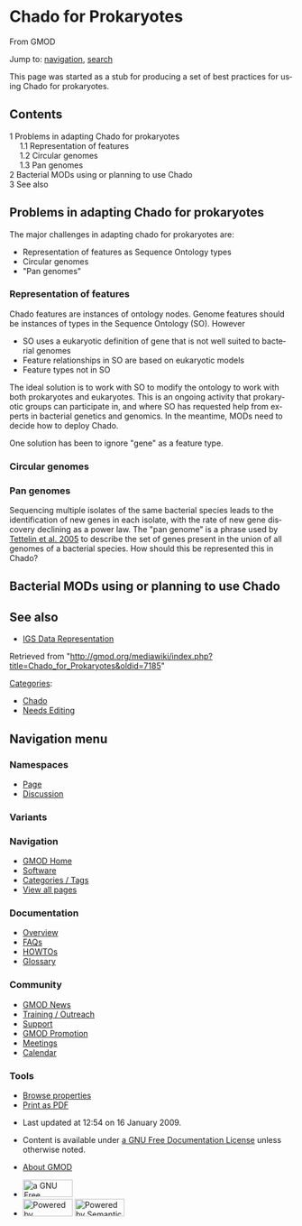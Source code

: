 <div id="mw-page-base" class="noprint">

</div>

<div id="mw-head-base" class="noprint">

</div>

<div id="content" class="mw-body" role="main">

<span id="top"></span>

<div id="mw-js-message" style="display:none;">

</div>



# <span dir="auto">Chado for Prokaryotes</span>

<div id="bodyContent">

<div id="siteSub">

From GMOD

</div>

<div id="contentSub">

</div>

<div id="jump-to-nav" class="mw-jump">

Jump to: [navigation](#mw-navigation), [search](#p-search)

</div>

<div id="mw-content-text" class="mw-content-ltr" lang="en" dir="ltr">

This page was started as a stub for producing a set of best practices
for using Chado for prokaryotes.

<div id="toc" class="toc">

<div id="toctitle">

## Contents

</div>

- [<span class="tocnumber">1</span> <span class="toctext">Problems in
  adapting Chado for
  prokaryotes</span>](#Problems_in_adapting_Chado_for_prokaryotes)
  - [<span class="tocnumber">1.1</span>
    <span class="toctext">Representation of
    features</span>](#Representation_of_features)
  - [<span class="tocnumber">1.2</span> <span class="toctext">Circular
    genomes</span>](#Circular_genomes)
  - [<span class="tocnumber">1.3</span> <span class="toctext">Pan
    genomes</span>](#Pan_genomes)
- [<span class="tocnumber">2</span> <span class="toctext">Bacterial MODs
  using or planning to use
  Chado</span>](#Bacterial_MODs_using_or_planning_to_use_Chado)
- [<span class="tocnumber">3</span> <span class="toctext">See
  also</span>](#See_also)

</div>

## <span id="Problems_in_adapting_Chado_for_prokaryotes" class="mw-headline">Problems in adapting Chado for prokaryotes</span>

The major challenges in adapting chado for prokaryotes are:

- Representation of features as Sequence Ontology types
- Circular genomes
- "Pan genomes"

### <span id="Representation_of_features" class="mw-headline">Representation of features</span>

Chado features are instances of ontology nodes. Genome features should
be instances of types in the Sequence Ontology (SO). However

- SO uses a eukaryotic definition of gene that is not well suited to
  bacterial genomes
- Feature relationships in SO are based on eukaryotic models
- Feature types not in SO

The ideal solution is to work with SO to modify the ontology to work
with both prokaryotes and eukaryotes. This is an ongoing activity that
prokaryotic groups can participate in, and where SO has requested help
from experts in bacterial genetics and genomics. In the meantime, MODs
need to decide how to deploy Chado.

One solution has been to ignore "gene" as a feature type.

### <span id="Circular_genomes" class="mw-headline">Circular genomes</span>

### <span id="Pan_genomes" class="mw-headline">Pan genomes</span>

Sequencing multiple isolates of the same bacterial species leads to the
identification of new genes in each isolate, with the rate of new gene
discovery declining as a power law. The "pan genome" is a phrase used by
<a href="http://dx.doi.org/10.1073/pnas.0506758102"
class="external text" rel="nofollow">Tettelin et al. 2005</a> to
describe the set of genes present in the union of all genomes of a
bacterial species. How should this be represented this in Chado?

## <span id="Bacterial_MODs_using_or_planning_to_use_Chado" class="mw-headline">Bacterial MODs using or planning to use Chado</span>

## <span id="See_also" class="mw-headline">See also</span>

- [IGS Data
  Representation](IGS_Data_Representation "IGS Data Representation")

</div>

<div class="printfooter">

Retrieved from
"<http://gmod.org/mediawiki/index.php?title=Chado_for_Prokaryotes&oldid=7185>"

</div>

<div id="catlinks" class="catlinks">

<div id="mw-normal-catlinks" class="mw-normal-catlinks">

[Categories](Special:Categories "Special:Categories"):

- [Chado](Category:Chado "Category:Chado")
- [Needs Editing](Category:Needs_Editing "Category:Needs Editing")

</div>

</div>

<div class="visualClear">

</div>

</div>

</div>

<div id="mw-navigation">

## Navigation menu

<div id="mw-head">



<div id="left-navigation">

<div id="p-namespaces" class="vectorTabs" role="navigation"
aria-labelledby="p-namespaces-label">

### Namespaces

- <span id="ca-nstab-main"><a href="Chado_for_Prokaryotes" accesskey="c"
  title="View the content page [c]">Page</a></span>
- <span id="ca-talk"><a
  href="http://gmod.org/mediawiki/index.php?title=Talk:Chado_for_Prokaryotes&amp;action=edit&amp;redlink=1"
  accesskey="t"
  title="Discussion about the content page [t]">Discussion</a></span>

</div>

<div id="p-variants" class="vectorMenu emptyPortlet" role="navigation"
aria-labelledby="p-variants-label">

### 

### Variants[](#)

<div class="menu">

</div>

</div>

</div>

<div id="right-navigation">





</div>



</div>

</div>

</div>

<div id="mw-panel">

<div id="p-logo" role="banner">

<a href="Main_Page"
style="background-image: url(../images/GMOD-cogs.png);"
title="Visit the main page"></a>

</div>

<div id="p-Navigation" class="portal" role="navigation"
aria-labelledby="p-Navigation-label">

### Navigation

<div class="body">

- <span id="n-GMOD-Home">[GMOD Home](Main_Page)</span>
- <span id="n-Software">[Software](GMOD_Components)</span>
- <span id="n-Categories-.2F-Tags">[Categories /
  Tags](Categories)</span>
- <span id="n-View-all-pages">[View all pages](Special:AllPages)</span>

</div>

</div>

<div id="p-Documentation" class="portal" role="navigation"
aria-labelledby="p-Documentation-label">

### Documentation

<div class="body">

- <span id="n-Overview">[Overview](Overview)</span>
- <span id="n-FAQs">[FAQs](Category:FAQ)</span>
- <span id="n-HOWTOs">[HOWTOs](Category:HOWTO)</span>
- <span id="n-Glossary">[Glossary](Glossary)</span>

</div>

</div>

<div id="p-Community" class="portal" role="navigation"
aria-labelledby="p-Community-label">

### Community

<div class="body">

- <span id="n-GMOD-News">[GMOD News](GMOD_News)</span>
- <span id="n-Training-.2F-Outreach">[Training /
  Outreach](Training_and_Outreach)</span>
- <span id="n-Support">[Support](Support)</span>
- <span id="n-GMOD-Promotion">[GMOD Promotion](GMOD_Promotion)</span>
- <span id="n-Meetings">[Meetings](Meetings)</span>
- <span id="n-Calendar">[Calendar](Calendar)</span>

</div>

</div>

<div id="p-tb" class="portal" role="navigation"
aria-labelledby="p-tb-label">

### Tools

<div class="body">


- <span id="t-smwbrowselink"><a href="Special:Browse/Chado_for_Prokaryotes" rel="smw-browse">Browse
  properties</a></span>
- <span id="t-pdf">[Print as
  PDF](http://gmod.org/mediawiki/index.php?title=Special:PdfPrint&page=Chado_for_Prokaryotes)</span>

</div>

</div>

</div>

</div>

<div id="footer" role="contentinfo">

- <span id="footer-info-lastmod">Last updated at 12:54 on 16 January
  2009.</span>
<!-- - <span id="footer-info-viewcount">16,084 page views.</span> -->
- <span id="footer-info-copyright">Content is available under
  <a href="http://www.gnu.org/licenses/fdl-1.3.html" class="external"
  rel="nofollow">a GNU Free Documentation License</a> unless otherwise
  noted.</span>

<!-- -->

- <span id="footer-places-about">[About
  GMOD](GMOD:About "GMOD:About")</span>

<!-- -->

- <span id="footer-copyrightico">[<img src="http://www.gnu.org/graphics/gfdl-logo-small.png" width="88"
  height="31" alt="a GNU Free Documentation License" />](http://www.gnu.org/licenses/fdl-1.3.html)</span>
- <span id="footer-poweredbyico">[<img
  src="../mediawiki/skins/common/images/poweredby_mediawiki_88x31.png"
  width="88" height="31" alt="Powered by MediaWiki" />](http://www.mediawiki.org/)
  [<img
  src="../mediawiki/extensions/SemanticMediaWiki/resources/images/smw_button.png"
  width="88" height="31" alt="Powered by Semantic MediaWiki" />](https://www.semantic-mediawiki.org/wiki/Semantic_MediaWiki)</span>

<div style="clear:both">

</div>

</div>
